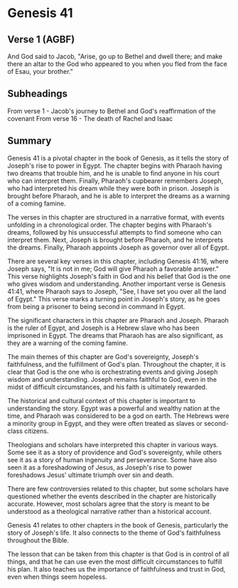 # Genesis 41

## Verse 1 (AGBF)

And God said to Jacob, "Arise, go up to Bethel and dwell there; and make there an altar to the God who appeared to you when you fled from the face of Esau, your brother."

## Subheadings

From verse 1 - Jacob's journey to Bethel and God's reaffirmation of the covenant
From verse 16 - The death of Rachel and Isaac

## Summary

Genesis 41 is a pivotal chapter in the book of Genesis, as it tells the story of Joseph's rise to power in Egypt. The chapter begins with Pharaoh having two dreams that trouble him, and he is unable to find anyone in his court who can interpret them. Finally, Pharaoh's cupbearer remembers Joseph, who had interpreted his dream while they were both in prison. Joseph is brought before Pharaoh, and he is able to interpret the dreams as a warning of a coming famine. 

The verses in this chapter are structured in a narrative format, with events unfolding in a chronological order. The chapter begins with Pharaoh's dreams, followed by his unsuccessful attempts to find someone who can interpret them. Next, Joseph is brought before Pharaoh, and he interprets the dreams. Finally, Pharaoh appoints Joseph as governor over all of Egypt.

There are several key verses in this chapter, including Genesis 41:16, where Joseph says, "It is not in me; God will give Pharaoh a favorable answer." This verse highlights Joseph's faith in God and his belief that God is the one who gives wisdom and understanding. Another important verse is Genesis 41:41, where Pharaoh says to Joseph, "See, I have set you over all the land of Egypt." This verse marks a turning point in Joseph's story, as he goes from being a prisoner to being second in command in Egypt.

The significant characters in this chapter are Pharaoh and Joseph. Pharaoh is the ruler of Egypt, and Joseph is a Hebrew slave who has been imprisoned in Egypt. The dreams that Pharaoh has are also significant, as they are a warning of the coming famine.

The main themes of this chapter are God's sovereignty, Joseph's faithfulness, and the fulfillment of God's plan. Throughout the chapter, it is clear that God is the one who is orchestrating events and giving Joseph wisdom and understanding. Joseph remains faithful to God, even in the midst of difficult circumstances, and his faith is ultimately rewarded.

The historical and cultural context of this chapter is important to understanding the story. Egypt was a powerful and wealthy nation at the time, and Pharaoh was considered to be a god on earth. The Hebrews were a minority group in Egypt, and they were often treated as slaves or second-class citizens.

Theologians and scholars have interpreted this chapter in various ways. Some see it as a story of providence and God's sovereignty, while others see it as a story of human ingenuity and perseverance. Some have also seen it as a foreshadowing of Jesus, as Joseph's rise to power foreshadows Jesus' ultimate triumph over sin and death.

There are few controversies related to this chapter, but some scholars have questioned whether the events described in the chapter are historically accurate. However, most scholars agree that the story is meant to be understood as a theological narrative rather than a historical account.

Genesis 41 relates to other chapters in the book of Genesis, particularly the story of Joseph's life. It also connects to the theme of God's faithfulness throughout the Bible.

The lesson that can be taken from this chapter is that God is in control of all things, and that he can use even the most difficult circumstances to fulfill his plan. It also teaches us the importance of faithfulness and trust in God, even when things seem hopeless.